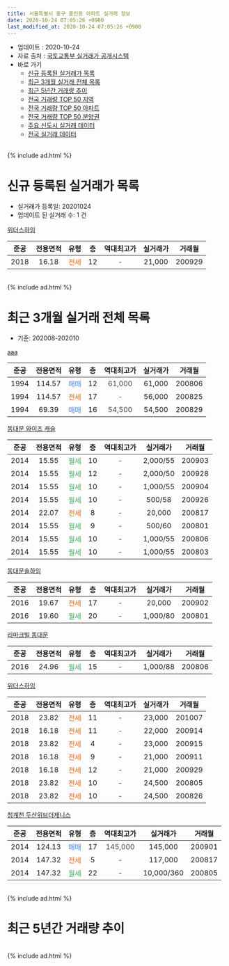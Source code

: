 ```yaml
---
title: 서울특별시 중구 흥인동 아파트 실거래 정보
date: 2020-10-24 07:05:26 +0900
last_modified_at: 2020-10-24 07:05:26 +0900
---
```


* 업데이트 : 2020-10-24
* 자료 출처 : [국토교통부 실거래가 공개시스템](http://rt.molit.go.kr)
* 바로 가기
    * [신규 등록된 실거래가 목록](#신규-등록된-실거래가-목록)
    * [최근 3개월 실거래 전체 목록](#최근-3개월-실거래-전체-목록)
    * [최근 5년간 거래량 추이](#최근-5년간-거래량-추이)
    * [전국 거래량 TOP 50 지역](https://inasie.github.io/apt-trade-info/최근-3개월-전국에서-가장-거래가-많이-발생한-지역)
    * [전국 거래량 TOP 50 아파트](https://inasie.github.io/apt-trade-info/최근-3개월-전국에서-가장-거래가-많이-발생한-아파트)
    * [전국 거래량 TOP 50 분양권](https://inasie.github.io/apt-trade-info/최근-3개월-전국에서-가장-거래가-많이-발생한-분양권)
    * [주요 신도시 실거래 데이터](https://inasie.github.io/apt-trade-info/주요-신도시)
    * [전국 실거래 데이터](https://inasie.github.io/apt-trade-info/전국)
<br>
{% include ad.html %}
<br>

# 신규 등록된 실거래가 목록
* 실거래가 등록일: 20201024
* 업데이트 된 실거래 수: 1 건


[위더스하임](https://search.naver.com/search.naver?query=%EC%84%9C%EC%9A%B8%ED%8A%B9%EB%B3%84%EC%8B%9C+%EC%A4%91%EA%B5%AC+%ED%9D%A5%EC%9D%B8%EB%8F%99+%EC%9C%84%EB%8D%94%EC%8A%A4%ED%95%98%EC%9E%84)

|준공|전용면적|유형|층|역대최고가|실거래가|거래월|
|:---:|:---:|:---:|:---:|:---:|:---:|:---:|
|2018|16.18|<span style="color:#ff5a00">전세</span>|12|<span style="color:#444444">-</span>|21,000|200929|


<br>
{% include ad.html %}
<br>

# 최근 3개월 실거래 전체 목록
* 기준: 202008-202010


[aaa](https://search.naver.com/search.naver?query=%EC%84%9C%EC%9A%B8%ED%8A%B9%EB%B3%84%EC%8B%9C+%EC%A4%91%EA%B5%AC+%ED%9D%A5%EC%9D%B8%EB%8F%99+aaa)

|준공|전용면적|유형|층|역대최고가|실거래가|거래월|
|:---:|:---:|:---:|:---:|:---:|:---:|:---:|
|1994|114.57|<span style="color:#4285f3">매매</span>|12|<span style="color:#444444">61,000</span>|61,000|200806|
|1994|114.57|<span style="color:#ff5a00">전세</span>|17|<span style="color:#444444">-</span>|56,000|200825|
|1994|69.39|<span style="color:#4285f3">매매</span>|16|<span style="color:#444444">54,500</span>|54,500|200829|

[동대문 와이즈 캐슬](https://search.naver.com/search.naver?query=%EC%84%9C%EC%9A%B8%ED%8A%B9%EB%B3%84%EC%8B%9C+%EC%A4%91%EA%B5%AC+%ED%9D%A5%EC%9D%B8%EB%8F%99+%EB%8F%99%EB%8C%80%EB%AC%B8+%EC%99%80%EC%9D%B4%EC%A6%88+%EC%BA%90%EC%8A%AC)

|준공|전용면적|유형|층|역대최고가|실거래가|거래월|
|:---:|:---:|:---:|:---:|:---:|:---:|:---:|
|2014|15.55|<span style="color:#34a853">월세</span>|10|<span style="color:#444444">-</span>|2,000/55|200903|
|2014|15.55|<span style="color:#34a853">월세</span>|12|<span style="color:#444444">-</span>|2,000/50|200928|
|2014|15.55|<span style="color:#34a853">월세</span>|10|<span style="color:#444444">-</span>|1,000/55|200904|
|2014|15.55|<span style="color:#34a853">월세</span>|10|<span style="color:#444444">-</span>|500/58|200926|
|2014|22.07|<span style="color:#ff5a00">전세</span>|8|<span style="color:#444444">-</span>|20,000|200817|
|2014|15.55|<span style="color:#34a853">월세</span>|9|<span style="color:#444444">-</span>|500/60|200801|
|2014|15.55|<span style="color:#34a853">월세</span>|10|<span style="color:#444444">-</span>|1,000/55|200806|
|2014|15.55|<span style="color:#34a853">월세</span>|10|<span style="color:#444444">-</span>|1,000/55|200803|

[동대문솔하임](https://search.naver.com/search.naver?query=%EC%84%9C%EC%9A%B8%ED%8A%B9%EB%B3%84%EC%8B%9C+%EC%A4%91%EA%B5%AC+%ED%9D%A5%EC%9D%B8%EB%8F%99+%EB%8F%99%EB%8C%80%EB%AC%B8%EC%86%94%ED%95%98%EC%9E%84)

|준공|전용면적|유형|층|역대최고가|실거래가|거래월|
|:---:|:---:|:---:|:---:|:---:|:---:|:---:|
|2016|19.67|<span style="color:#ff5a00">전세</span>|17|<span style="color:#444444">-</span>|20,000|200902|
|2016|19.60|<span style="color:#34a853">월세</span>|20|<span style="color:#444444">-</span>|1,000/80|200801|

[리마크빌 동대문](https://search.naver.com/search.naver?query=%EC%84%9C%EC%9A%B8%ED%8A%B9%EB%B3%84%EC%8B%9C+%EC%A4%91%EA%B5%AC+%ED%9D%A5%EC%9D%B8%EB%8F%99+%EB%A6%AC%EB%A7%88%ED%81%AC%EB%B9%8C+%EB%8F%99%EB%8C%80%EB%AC%B8)

|준공|전용면적|유형|층|역대최고가|실거래가|거래월|
|:---:|:---:|:---:|:---:|:---:|:---:|:---:|
|2016|24.96|<span style="color:#34a853">월세</span>|15|<span style="color:#444444">-</span>|1,000/88|200806|

[위더스하임](https://search.naver.com/search.naver?query=%EC%84%9C%EC%9A%B8%ED%8A%B9%EB%B3%84%EC%8B%9C+%EC%A4%91%EA%B5%AC+%ED%9D%A5%EC%9D%B8%EB%8F%99+%EC%9C%84%EB%8D%94%EC%8A%A4%ED%95%98%EC%9E%84)

|준공|전용면적|유형|층|역대최고가|실거래가|거래월|
|:---:|:---:|:---:|:---:|:---:|:---:|:---:|
|2018|23.82|<span style="color:#ff5a00">전세</span>|11|<span style="color:#444444">-</span>|23,000|201007|
|2018|16.18|<span style="color:#ff5a00">전세</span>|11|<span style="color:#444444">-</span>|22,000|200914|
|2018|23.82|<span style="color:#ff5a00">전세</span>|4|<span style="color:#444444">-</span>|23,000|200915|
|2018|16.18|<span style="color:#ff5a00">전세</span>|9|<span style="color:#444444">-</span>|21,000|200911|
|2018|16.18|<span style="color:#ff5a00">전세</span>|12|<span style="color:#444444">-</span>|21,000|200929|
|2018|23.82|<span style="color:#ff5a00">전세</span>|10|<span style="color:#444444">-</span>|24,500|200805|
|2018|23.82|<span style="color:#ff5a00">전세</span>|10|<span style="color:#444444">-</span>|24,500|200826|

[청계천 두산위브더제니스](https://search.naver.com/search.naver?query=%EC%84%9C%EC%9A%B8%ED%8A%B9%EB%B3%84%EC%8B%9C+%EC%A4%91%EA%B5%AC+%ED%9D%A5%EC%9D%B8%EB%8F%99+%EC%B2%AD%EA%B3%84%EC%B2%9C+%EB%91%90%EC%82%B0%EC%9C%84%EB%B8%8C%EB%8D%94%EC%A0%9C%EB%8B%88%EC%8A%A4)

|준공|전용면적|유형|층|역대최고가|실거래가|거래월|
|:---:|:---:|:---:|:---:|:---:|:---:|:---:|
|2014|124.13|<span style="color:#4285f3">매매</span>|17|<span style="color:#444444">145,000</span>|145,000|200901|
|2014|147.32|<span style="color:#ff5a00">전세</span>|5|<span style="color:#444444">-</span>|117,000|200817|
|2014|147.32|<span style="color:#34a853">월세</span>|22|<span style="color:#444444">-</span>|10,000/360|200805|


<br>
{% include ad.html %}
<br>

# 최근 5년간 거래량 추이


<div style="width:100%;">
    <canvas id="deal_progress" height="200"></canvas>
</div>

<script>
new Chart(document.getElementById("deal_progress"), {
    type: 'line',
    data: {
        labels: ['201510','201511','201512','201601','201602','201603','201604','201605','201606','201607','201608','201609','201610','201611','201612','201701','201702','201703','201704','201705','201706','201707','201708','201709','201710','201711','201712','201801','201802','201803','201804','201805','201806','201807','201808','201809','201810','201811','201812','201901','201902','201903','201904','201905','201906','201907','201908','201909','201910','201911','201912','202001','202002','202003','202004','202005','202006','202007','202008','202009','202010'],
        datasets: [{
            label: '매매',
            pointRadius: 1,
            data: [3, 0, 10, 4, 0, 4, 5, 17, 17, 7, 15, 13, 16, 13, 5, 1, 1, 3, 0, 3, 5, 3, 4, 6, 4, 2, 5, 16, 21, 6, 4, 4, 7, 4, 9, 8, 10, 15, 0, 1, 0, 0, 2, 7, 0, 6, 3, 1, 3, 6, 4, 6, 3, 1, 1, 0, 4, 4, 2, 1, 0],
            borderColor: "rgba(255, 201, 14, 1)",
            backgroundColor: "rgba(255, 201, 14, 0.5)",
            fill: false,
            lineTension: 0
        },{
            label: '전월세',
            pointRadius: 1,
            data: [5, 3, 3, 4, 3, 2, 0, 0, 2, 0, 2, 4, 2, 3, 7, 9, 8, 3, 2, 7, 5, 3, 4, 1, 2, 1, 1, 5, 9, 7, 7, 5, 8, 7, 4, 5, 4, 1, 3, 1, 2, 2, 2, 0, 0, 4, 0, 3, 1, 0, 3, 2, 8, 4, 4, 2, 12, 7, 11, 9, 1],
            borderColor: "rgba(0, 141, 185, 1)",
            backgroundColor: "rgba(0, 141, 185, 0.5)",
            fill: false,
            lineTension: 0
        }
        ]
    },
    options: {
        responsive: true,
        title: {
            display: false
        },
        tooltips: {
            mode: 'index',
            intersect: false
        },
        hover: {
            mode: 'nearest',
            intersect: true
        },
        scales: {
            xAxes: [{
                display: true,
                scaleLabel: {
                    display: true,
                    labelString: '년/월'
                }
            }],
            yAxes: [{
                display: true,
                ticks: {
                    suggestedMin: 0,
                },
                scaleLabel: {
                    display: true,
                    labelString: '실거래 수'
                }
            }]
        }
    }
});

</script>


<br>
{% include ad.html %}
<br>


